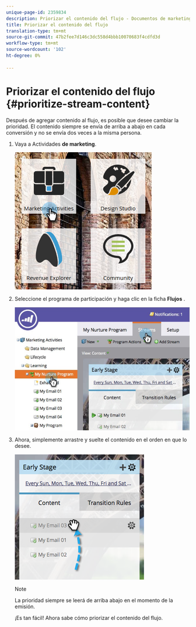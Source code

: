 ```yaml
---
unique-page-id: 2359834
description: Priorizar el contenido del flujo - Documentos de marketing - Documentación del producto
title: Priorizar el contenido del flujo
translation-type: tm+mt
source-git-commit: 47b2fee7d146c3dc558d4bbb10070683f4cdfd3d
workflow-type: tm+mt
source-wordcount: '102'
ht-degree: 0%

---
```



# Priorizar el contenido del flujo {#prioritize-stream-content}

Después de agregar contenido al flujo, es posible que desee cambiar la prioridad. El contenido siempre se envía de arriba a abajo en cada conversión y no se envía dos veces a la misma persona.

1. Vaya a Actividades **de marketing**.

   ![](assets/ma.png)

1. Seleccione el programa de participación y haga clic en la ficha **Flujos** .

   ![](assets/cloneasteam-1.jpg)

1. Ahora, simplemente arrastre y suelte el contenido en el orden en que lo desee.

   ![](assets/image2014-9-15-17-3a5-3a45.png)

   >[!NOTE]
   >
   >La prioridad siempre se leerá de arriba abajo en el momento de la emisión.

   ¡Es tan fácil! Ahora sabe cómo priorizar el contenido del flujo.

